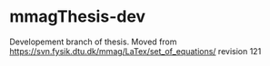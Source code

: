 # mmagThesis-dev
Developement branch of thesis.
Moved from https://svn.fysik.dtu.dk/mmag/LaTex/set_of_equations/ revision 121
